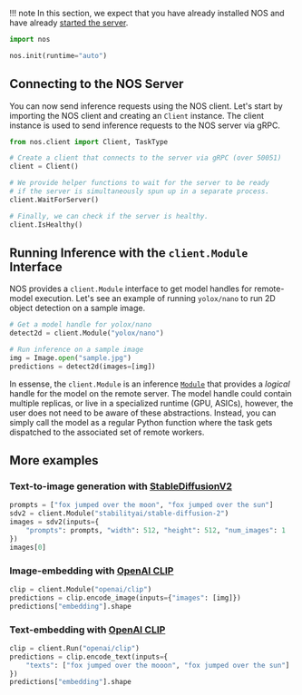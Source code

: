 !!! note
    In this section, we expect that you have already installed NOS and have already [started the server](./starting-the-server.md).

```python linenums="1"
import nos

nos.init(runtime="auto")
```

## Connecting to the NOS Server

You can now send inference requests using the NOS client.
Let's start by importing the NOS client and creating an `Client` instance. The client instance is used to send inference requests to the NOS server via gRPC.

```python
from nos.client import Client, TaskType

# Create a client that connects to the server via gRPC (over 50051)
client = Client()

# We provide helper functions to wait for the server to be ready
# if the server is simultaneously spun up in a separate process.
client.WaitForServer()

# Finally, we can check if the server is healthy.
client.IsHealthy()
```

## Running Inference with the `client.Module` Interface

NOS provides a `client.Module` interface to get model handles for remote-model execution. Let's see an example of running `yolox/nano` to run 2D object detection on a sample image.

```python
# Get a model handle for yolox/nano
detect2d = client.Module("yolox/nano")

# Run inference on a sample image
img = Image.open("sample.jpg")
predictions = detect2d(images=[img])
```

In essense, the `client.Module` is an inference [`Module`](../api/client.md#nosclientgrpcclient)  that provides a *logical* handle for the model on the remote server. The model handle could contain multiple replicas, or live in a specialized runtime (GPU, ASICs), however, the user does not need to be aware of these abstractions. Instead, you can simply call the model as a regular Python function where the task gets dispatched to the associated set of remote workers.

## More examples

### Text-to-image generation with [StableDiffusionV2](https://huggingface.co/stabilityai/stable-diffusion-2)

```python
prompts = ["fox jumped over the moon", "fox jumped over the sun"]
sdv2 = client.Module("stabilityai/stable-diffusion-2")
images = sdv2(inputs={
    "prompts": prompts, "width": 512, "height": 512, "num_images": 1
})
images[0]
```

### Image-embedding with [OpenAI CLIP](https://huggingface.co/openai/clip-vit-base-patch32)

```python
clip = client.Module("openai/clip")
predictions = clip.encode_image(inputs={"images": [img]})
predictions["embedding"].shape
```

### Text-embedding with [OpenAI CLIP](https://huggingface.co/openai/clip-vit-base-patch32)
```python
clip = client.Run("openai/clip")
predictions = clip.encode_text(inputs={
    "texts": ["fox jumped over the mooon", "fox jumped over the sun"]
})
predictions["embedding"].shape
```
